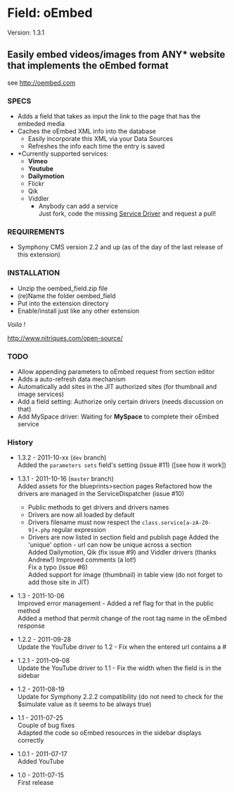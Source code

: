 # Field: oEmbed #

Version: 1.3.1

## Easily embed videos/images from ANY* website that implements the oEmbed format ##

see http://oembed.com

### SPECS ###

- Adds a field that takes as input the link to the page that has the embeded media
- Caches the oEmbed XML info into the database
	- Easily incorporate this XML via your Data Sources
	- Refreshes the info each time the entry is saved
- *Currently supported services: 
	- **Vimeo**
	- **Youtube**
	- **Dailymotion**
	- Flickr
	- Qik
	- Viddler
		- Anybody can add a service       
		  Just fork, code the missing [Service Driver](https://github.com/Solutions-Nitriques/oembed_field/blob/master/lib/class.serviceDriver.php) and request a pull!

### REQUIREMENTS ###

- Symphony CMS version 2.2 and up (as of the day of the last release of this extension)

### INSTALLATION ###

- Unzip the oembed_field.zip file
- (re)Name the folder oembed_field
- Put into the extension directory
- Enable/install just like any other extension

*Voila !*

http://www.nitriques.com/open-source/

### TODO ###

- Allow appending parameters to oEmbed request from section editor
- Adds a auto-refresh data mechanism
- Automatically add sites in the JIT authorized sites (for thumbnail and image services)
- Add a field setting: Authorize only certain drivers (needs discussion on that)
- Add MySpace driver: Waiting for **MySpace** to complete their oEmbed service

### History ###

- 1.3.2 - 2011-10-xx (`dev` branch)   
  Added the `parameters sets` field's setting (issue #11) ([see how it work])

- 1.3.1 - 2011-10-16 (`master` branch)    
  Added assets for the blueprints>section pages
  Refactored how the drivers are managed in the ServiceDispatcher (issue #10)   
  	- Public methods to get drivers and drivers names
  	- Drivers are now all loaded by default
  	- Drivers filename must now respect the `class.service[a-zA-Z0-9]+.php` regular expression
  	- Drivers are now listed in section field and publish page
  Added the 'unique' option - url can now be unique across a section  
  Added Dailymotion, Qik (fix issue #9) and Viddler drivers (thanks Andrew!)
  Improved comments (a lot!)    
  Fix a typo (issue #6)    
  Added support for image (thumbnail) in table view (do not forget to add those site in JIT)    

- 1.3 - 2011-10-06      
  Improved error management - Added a ref flag for that in the public method     
  Added a method that permit change of the root tag name in the oEmbed response         

- 1.2.2 - 2011-09-28       
  Update the YouTube driver to 1.2 - Fix when the entered url contains a #

- 1.2.1 - 2011-09-08       
  Update the YouTube driver to 1.1 - Fix the width when the field is in the sidebar

- 1.2 - 2011-08-19     
  Update for Symphony 2.2.2 compatibility
  	(do not need to check for the $simulate value as it seems to be always true) 

- 1.1 - 2011-07-25     
  Couple of bug fixes    
  Adapted the code so oEmbed resources in the sidebar displays correctly

- 1.0.1 - 2011-07-17     
  Added YouTube

- 1.0 - 2011-07-15     
  First release